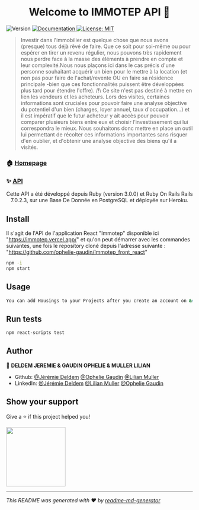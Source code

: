 <h1 align="center">Welcome to IMMOTEP API 👋</h1>
<p>
  <img alt="Version" src="https://img.shields.io/badge/version-1.1.0-blue.svg?cacheSeconds=2592000" />
  <a href="https://github.com/istarengwa/Immotep_API" target="_blank">
    <img alt="Documentation" src="https://img.shields.io/badge/documentation-yes-brightgreen.svg" />
  </a>
  <a href="#" target="_blank">
    <img alt="License: MIT" src="https://img.shields.io/badge/License-MIT-yellow.svg" />
  </a>
</p>

> Investir dans l'immobilier est quelque chose que nous avons (presque) tous déjà rêvé de faire. Que ce soit pour soi-même ou pour espérer en tirer un revenu régulier, nous pouvons très rapidement nous perdre face à la masse des éléments à prendre en compte et leur complexité.Nous nous plaçons ici dans le cas précis d'une personne souhaitant acquérir un bien pour le mettre à la location (et non pas pour faire de l'achat/revente OU en faire sa résidence principale -bien que ces fonctionnalités puissent être développées plus tard pour étendre l'offre). /!\ Ce site n'est pas destiné à mettre en lien les vendeurs et les acheteurs. Lors des visites, certaines informations sont cruciales pour pouvoir faire une analyse objective du potentiel d'un bien (charges, loyer annuel, taux d'occupation...) et il est impératif que le futur acheteur y ait accès pour pouvoir comparer plusieurs biens entre eux et choisir l’investissement qui lui correspondra le mieux. Nous souhaitons donc mettre en place un outil lui permettant de récolter ces informations importantes sans risquer d'en oublier, et d'obtenir une analyse objective des biens qu'il a visités.

### 🏠 [Homepage](https://immotep.vercel.app/)

### ✨ [API](https://immotep-api.herokuapp.com/)

<p align="center">Cette API a été développé depuis Ruby (version 3.0.0) et Ruby On Rails Rails 7.0.2.3, sur une Base De Donnée en PostgreSQL et déployée sur Heroku. </p>

## Install

Il s'agit de l'API de l'application React "Immotep" disponible ici "https://immotep.vercel.app/" et qu'on peut démarrer avec les commandes suivantes, une fois le repository cloné depuis l'adresse suivante : "https://github.com/ophelie-gaudin/Immotep_front_react"

```sh
npm -i
npm start
```

## Usage

```sh
You can add Housings to your Projects after you create an account on &#34;https://immotep.vercel.app/register&#34;
```

## Run tests

```sh
npm react-scripts test
```

## Author

👤 **DELDEM JEREMIE & GAUDIN OPHELIE & MULLER LILIAN**

- Github: [@Jérémie Deldem](https://github.com/8UK0W5K1) [@Ophelie Gaudin](https://github.com/ophelie-gaudin) [@Lilian Muller](https://github.com/ISTARENGWA)
- LinkedIn: [@Jérémie Deldem](https://www.linkedin.com/in/j%C3%A9r%C3%A9mie-deldem-5b36b3217) [@Lilian Muller](https://www.linkedin.com/in/lilianmu/) [@Ophelie Gaudin](https://www.linkedin.com/in/oph%C3%A9lie-gaudin-aa3122222/)

## Show your support

Give a ⭐️ if this project helped you!

<a href="https://www.patreon.com/https:\/\/checkout.stripe.com\/pay\/cs\_test\_a1Bl7Qyw9kBbDBMP8uRG7RoIhdvtErjXN4oS9B1nvyxBKmWHlYFtXHJjo4\#fidkdWxOYHwnPyd1blpxYHZxWjA0TjNnSV9AYFdDMTA1ZlZtPGZwYV0zalx1T3Y0MFVca2NuYk9DZHVdNWFBR3FLSkJrRnxrSnNucUhiZ0M9YDw0YVY1MExxT1MzZmFiN3JVNDFNM2dgf2JONTVKPTM3aGRjQicpJ2hsYXYnP34nYnBsYSc%2FJz01MDQ9ZDJnKDc2NDAoMWZgYCg9NWQyKDYxMjNjZzVmMzc2MDIzYWAwYycpJ2hwbGEnPyc0M2YyZmNkYSg8MDRgKDEzMTAoZDU0MShgNmM2NzFmMjEwMzRhMmQ1NDYnKSd2bGEnPycyNWBgZz0zZyg2ZjQ0KDFjZmMoPDdjMSg2NDNkY2AxMTZgM2MxYGE3MmMneCknZ2BxZHYnP15YKSdpZHxqcHFRfHVgJz8ndmxrYmlgWmxxYGgnKSd3YGNgd3dgd0p3bGJsayc%2FJ21xcXV2PyoqbGhoanFgdSttYHdqbnBkdXUrZmpoJ3gl">
  <img src="https://c5.patreon.com/external/logo/become_a_patron_button@2x.png" width="160">
</a>

---

_This README was generated with ❤️ by [readme-md-generator](https://github.com/kefranabg/readme-md-generator)_
